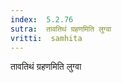 ```yaml
---
index:  5.2.76
sutra:  तावतिथं ग्रहणमिति लुग्वा
vritti:  samhita 
---
```


तावतिथं ग्रहणमिति लुग्वा

